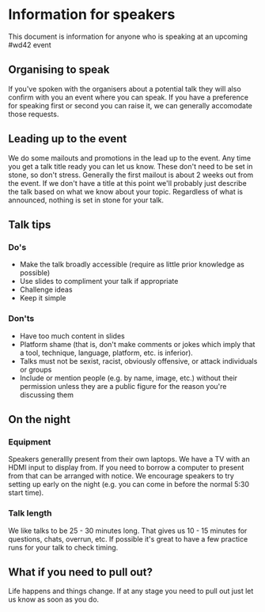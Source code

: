 # Information for speakers

This document is information for anyone who is speaking at an upcoming #wd42 event

## Organising to speak
If you've spoken with the organisers about a potential talk they will also confirm with you an event where you can speak. If you have a preference for speaking first or second you can raise it, we can generally accomodate those requests.

## Leading up to the event
We do some mailouts and promotions in the lead up to the event. Any time you get a talk title ready you can let us know. These don't need to be set in stone, so don't stress.
Generally the first mailout is about 2 weeks out from the event. If we don't have a title at this point we'll probably just describe the talk based on what we know about your topic. Regardless of what is announced, nothing is set in stone for your talk.

## Talk tips
### Do's
- Make the talk broadly accessible (require as little prior knowledge as possible)
- Use slides to compliment your talk if appropriate
- Challenge ideas
- Keep it simple

### Don'ts
- Have too much content in slides
- Platform shame (that is, don't make comments or jokes which imply that a tool, technique, language, platform, etc. is inferior). 
- Talks must not be sexist, racist, obviously offensive, or attack individuals or groups
- Include or mention people (e.g. by name, image, etc.) without their permission unless they are a public figure for the reason you're discussing them

## On the night
### Equipment
Speakers generallly present from their own laptops. We have a TV with an HDMI input to display from. If you need to borrow a computer to present from that can be arranged with notice. We encourage speakers to try setting up early on the night (e.g. you can come in before the normal 5:30 start time).

### Talk length
We like talks to be 25 - 30 minutes long. That gives us 10 - 15 minutes for questions, chats, overrun, etc. If possible it's great to have a few practice runs for your talk to check timing.

## What if you need to pull out?
Life happens and things change. If at any stage you need to pull out just let us know as soon as you do.
